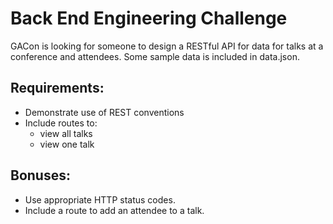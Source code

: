 # Back End Engineering Challenge

GACon is looking for someone to design a RESTful API for data for talks at a conference and attendees. Some sample data is included in data.json.

## Requirements:

- Demonstrate use of REST conventions  
- Include routes to:  
	- view all talks
	- view one talk 

## Bonuses:

- Use appropriate HTTP status codes.  
- Include a route to add an attendee to a talk.
